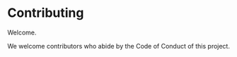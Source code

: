 # Contributing

Welcome.

We welcome contributors who abide by the Code of Conduct of this project. 
